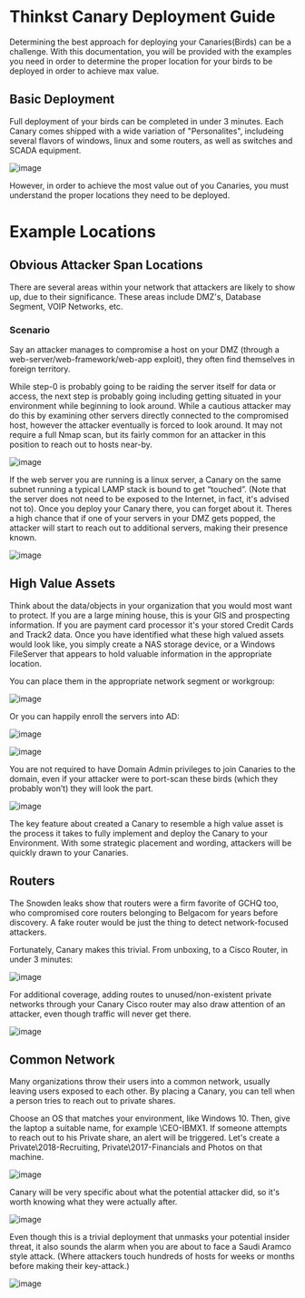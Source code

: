 # Thinkst Canary Deployment Guide

Determining the best approach for deploying your Canaries(Birds) can be a challenge.  With this documentation, you will be provided with the examples you need in order to determine the proper location for your birds to be deployed in order to achieve max value.

## Basic Deployment

Full deployment of your birds can be completed in under 3 minutes. Each Canary comes shipped with a wide variation of "Personalites", includeing several flavors of windows, linux and some routers, as well as switches and SCADA equipment. 

![image](https://user-images.githubusercontent.com/50671258/59369432-0aade700-8d06-11e9-8b12-bb1b79861b94.png)

However, in order to achieve the most value out of you Canaries, you must understand the proper locations they need to be deployed. 

# Example Locations

##  Obvious Attacker Span Locations

There are several areas within your network that attackers are likely to show up, due to their significance.  These areas include DMZ's, Database Segment, VOIP Networks, etc. 

### Scenario
Say an attacker manages to compromise a host on your DMZ (through a web-server/web-framework/web-app exploit), they often find themselves in foreign territory.

While step-0 is probably going to be raiding the server itself for data or access, the next step is probably going including getting situated in your environment while beginning to look around. While a cautious attacker may do this by examining other servers directly connected to the compromised host, however the attacker eventually is forced to look around. It may not require a full Nmap scan, but its fairly common for an attacker in this position to reach out to hosts near-by.

![image](https://user-images.githubusercontent.com/50671258/59370834-06cf9400-8d09-11e9-9b4b-45b11ffd8a61.png)

If the web server you are running is a linux server, a Canary on the same subnet running a typical LAMP stack is bound to get “touched”. (Note that the server does not need to be exposed to the Internet, in fact, it's advised not to). Once you deploy your Canary there, you can forget about it. Theres a high chance that if one of your servers in your DMZ gets popped, the attacker will start to reach out to additional servers, making their presence known.

![image](https://user-images.githubusercontent.com/50671258/59371225-0683c880-8d0a-11e9-9c5b-3b4349cb11b0.png)

## High Value Assets

Think about the data/objects in your organization that you would most want to protect. If you are a large mining house, this is your GIS and prospecting information. If you are payment card processor it's your stored Credit Cards and Track2 data.  Once you have identified what these high valued assets would look like, you simply create a NAS storage device, or a Windows FileServer that appears to hold valuable information in the appropriate location.

You can place them in the appropriate network segment or workgroup:

![image](https://user-images.githubusercontent.com/50671258/59371444-a6415680-8d0a-11e9-9e4b-a23e5f5ee9ba.png)

Or you can happily enroll the servers into AD:

![image](https://user-images.githubusercontent.com/50671258/59371472-bbb68080-8d0a-11e9-8a1d-e29dc2c3aa82.png)

![image](https://user-images.githubusercontent.com/50671258/59371526-dd176c80-8d0a-11e9-8406-5a5a18accc9a.png)

You are not required to have Domain Admin privileges to join Canaries to the domain, even if your attacker were to port-scan these birds (which they probably won’t) they will look the part.

![image](https://user-images.githubusercontent.com/50671258/59371610-2071db00-8d0b-11e9-883e-86c52fcb8a42.png)

The key feature about created a Canary to resemble a high value asset is the process it takes to fully implement and deploy the Canary to your Environment.  With some strategic placement and wording, attackers will be quickly drawn to your Canaries. 

## Routers

The Snowden leaks show that routers were a firm favorite of GCHQ too, who compromised core routers belonging to Belgacom for years before discovery. A fake router would be just the thing to detect network-focused attackers.

Fortunately, Canary makes this trivial. From unboxing, to a Cisco Router, in under 3 minutes:

![image](https://user-images.githubusercontent.com/50671258/59371962-01c01400-8d0c-11e9-9a5d-c70464e094cb.png)

For additional coverage, adding routes to unused/non-existent private networks through your Canary Cisco router may also draw attention of an attacker, even though traffic will never get there. 

![image](https://user-images.githubusercontent.com/50671258/59372081-52d00800-8d0c-11e9-9323-754c44e1b57b.png)

## Common Network

Many organizations throw their users into a common network, usually leaving users exposed to each other. By placing a Canary, you can tell when a person tries to reach out to private shares. 

Choose an OS that matches your environment, like Windows 10. Then, give the laptop a suitable name, for example \\CEO-IBMX1. If someone attempts to reach out to his Private share, an alert will be triggered. Let's create a Private\2018-Recruiting, Private\2017-Financials and Photos on that machine.

![image](https://user-images.githubusercontent.com/50671258/59372384-01744880-8d0d-11e9-840b-9af2ad33dd76.png)

Canary will be very specific about what the potential attacker did, so it's worth knowing what they were actually after.

![image](https://user-images.githubusercontent.com/50671258/59372438-210b7100-8d0d-11e9-8403-b1ed1c0bfd77.png)

Even though this is a trivial deployment that unmasks your potential insider threat, it also sounds the alarm when you are about to face a Saudi Aramco style attack. (Where attackers touch hundreds of hosts for weeks or months before making their key-attack.)

![image](https://user-images.githubusercontent.com/50671258/59372507-48fad480-8d0d-11e9-9968-b61f18d03257.png)



